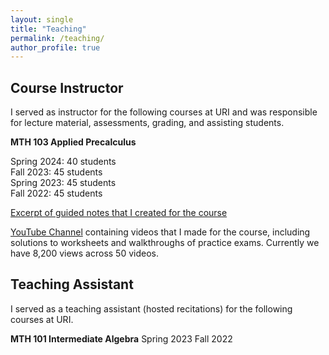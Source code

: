 ```yaml
---
layout: single
title: "Teaching"
permalink: /teaching/
author_profile: true
---
```




## Course Instructor

I served as instructor for the following courses at URI and was responsible for lecture material, assessments, grading, and assisting students.


<b>MTH 103 Applied Precalculus</b>

Spring 2024: 40 students</br>
Fall 2023: 45 students</br>
Spring 2023: 45 students</br>
Fall 2022: 45 students</br>

[Excerpt of guided notes that I created for the course](/files/mth103-sample-notes.pdf)

[YouTube Channel](https://www.youtube.com/channel/UCdEA3qbGCIjL1BaAgvO6GuQ) containing videos that I made for the course, including solutions to worksheets and walkthroughs of practice exams. Currently we have 8,200 views across 50 videos.


## Teaching Assistant

I served as a teaching assistant (hosted recitations) for the following courses at URI.

<b>MTH 101 Intermediate Algebra</b>
Spring 2023
Fall 2022
